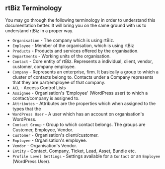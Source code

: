 ## rtBiz Terminology

You may go through the following terminology in order to understand this documentation better. It will bring you on the same ground with us to understand rtBiz in a proper way.

* `Organisation` - The company which is using rtBiz.
* `Employee` - Member of the organisation, which is using rtBiz
* `Products` - Products and services offered by the organisation.
* `Departments` - Working units of the organisation.
* `Contact` - Core entity of rtBiz. Represents a individual, client, vendor, customer, company employee.  
* `Company` - Represents an enterprise, firm. It basically a group to which a cluster of contacts belong to. Contacts under a Company represents that they are part/employee of that company.  
* `ACL` - Access Control Lists
* `Assignee` - Organisation's 'Employee' (WordPress user) to which a contact/company is assigned to.
* `Attributes` - Attributes are the properties which when assigned to the types that the
* `WordPress User` - A user which has an account on organisation's WordPress.
* `Contact Group` - Group to which contact belongs. The groups are Customer, Employee, Vendor.
* `Customer` - Organisation's client/customer.
* `Employee` - Organisation's employee.
* `Vendor` - Organisation's Vendor.
* `Entity` - Contact, Company, Ticket, Lead, Asset, Bundle etc.
* `Profile Level Settings` - Settings available for a `Contact` or an `Employee` (WordPress User).
